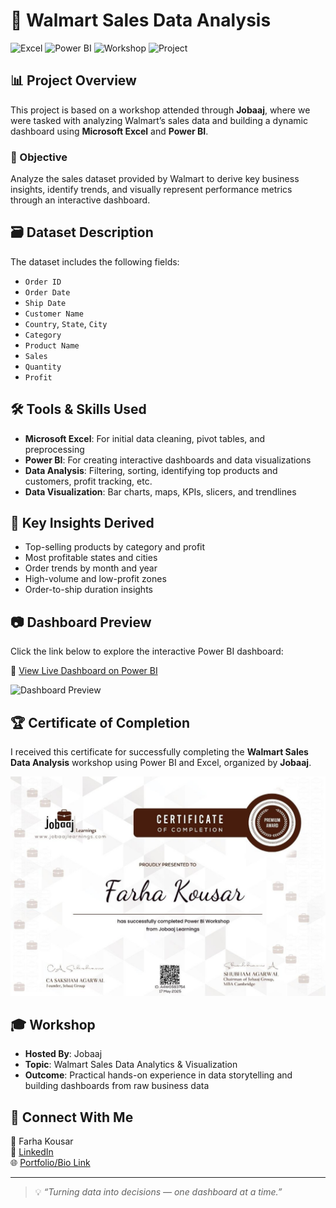 # 🛒 Walmart Sales Data Analysis

![Excel](https://img.shields.io/badge/Tool-Excel-blue?logo=microsoft-excel)
![Power BI](https://img.shields.io/badge/Visualization-Power%20BI-yellow?logo=powerbi)
![Workshop](https://img.shields.io/badge/Workshop-Attended-brightgreen)
![Project](https://img.shields.io/badge/Project-Walmart%20Sales%20Dashboard-critical)

## 📊 Project Overview

This project is based on a workshop attended through **Jobaaj**, where we were tasked with analyzing Walmart’s sales data and building a dynamic dashboard using **Microsoft Excel** and **Power BI**.

### 🧾 Objective
Analyze the sales dataset provided by Walmart to derive key business insights, identify trends, and visually represent performance metrics through an interactive dashboard.



## 🗃️ Dataset Description

The dataset includes the following fields:

- `Order ID`
- `Order Date`
- `Ship Date`
- `Customer Name`
- `Country`, `State`, `City`
- `Category`
- `Product Name`
- `Sales`
- `Quantity`
- `Profit`



## 🛠️ Tools & Skills Used

- **Microsoft Excel**: For initial data cleaning, pivot tables, and preprocessing
- **Power BI**: For creating interactive dashboards and data visualizations
- **Data Analysis**: Filtering, sorting, identifying top products and customers, profit tracking, etc.
- **Data Visualization**: Bar charts, maps, KPIs, slicers, and trendlines



## 📌 Key Insights Derived

- Top-selling products by category and profit
- Most profitable states and cities
- Order trends by month and year
- High-volume and low-profit zones
- Order-to-ship duration insights



## 📷 Dashboard Preview

Click the link below to explore the interactive Power BI dashboard:

🔗 [View Live Dashboard on Power BI](https://app.powerbi.com/reportEmbed?reportId=d4f9e1b5-410b-4c0e-9fa8-cac58592f3d7&autoAuth=true&ctid=84c31ca0-ac3b-4eae-ad11-519d80233e6f&actionBarEnabled=true&reportCopilotInEmbed=true)

![Dashboard Preview](https://github.com/FarhaKousar1601/Walmart-Sales-Data-Analysis/raw/main/dashboard-preview.jpg)


## 🏆 Certificate of Completion

I received this certificate for successfully completing the **Walmart Sales Data Analysis** workshop using Power BI and Excel, organized by **Jobaaj**.

![Certificate Preview](https://github.com/FarhaKousar1601/Walmart-Sales-Data-Analysis/raw/main/jobaaj%20powerbi%20certificate.jpg)



## 🎓 Workshop

- **Hosted By**: Jobaaj
- **Topic**: Walmart Sales Data Analytics & Visualization
- **Outcome**: Practical hands-on experience in data storytelling and building dashboards from raw business data



## 🔗 Connect With Me

📍 Farha Kousar  
🔗 [LinkedIn](https://www.linkedin.com/in/farhakousar16)  
🌐 [Portfolio/Bio Link](https://farhakousar1601.bio.link)

---

> 💡 *“Turning data into decisions — one dashboard at a time.”*
